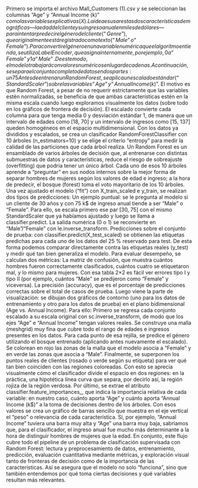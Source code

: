 Primero se importa el archivo Mall_Customers (1).csv y se seleccionan las columnas “Age” y “Annual Income (k$)” como las variables explicativas (X). La idea es usar estas dos características demográficas—la edad del cliente y su ingreso anual en miles de dólares—para intentar predecir el género del cliente (“Genre”), que originalmente está registrado como texto (“Male” o “Female”). Para convertir el género en una variable numérica que el algoritmo entienda, se utiliza LabelEncoder, que asigna internamente, por ejemplo, 0 a “Female” y 1 a “Male”. De este modo, el modelo trabajará con valores numéricos en lugar de cadenas.
A continuación, se separa el conjunto completo de datos en dos partes: un 75 % para entrenamiento y un 25 % para prueba. Esto se hace mediante train_test_split de scikit-learn, fijando random_state=0 para asegurar que, si se vuelve a ejecutar el código, la partición de datos sea siempre la misma. El objetivo de esta división es que el modelo aprenda patrones a partir del 75 % de la muestra y, luego, se valide su rendimiento sobre el 25 % restante, que el modelo nunca “ha visto” durante el proceso de entrenamiento.
Antes de entrenar un Random Forest, se aplica un escalado estándar (“StandardScaler”) sobre las variables “Age” y “Annual Income (k$)”. El motivo es que Random Forest, a pesar de no requerir estrictamente que las variables estén normalizadas, se beneficia de que ambas características estén en la misma escala cuando luego exploramos visualmente los datos (sobre todo en los gráficos de frontera de decisión). El escalado convierte cada columna para que tenga media 0 y desviación estándar 1, de manera que un intervalo de edades como [18, 70] y un intervalo de ingresos como [15, 137] queden homogéneos en el espacio multidimensional.
Con los datos ya divididos y escalados, se crea un clasificador RandomForestClassifier con 10 árboles (n_estimators=10) y se elige el criterio “entropy” para medir la calidad de las particiones que cada árbol realiza. Un Random Forest es un ensamblado de varios árboles de decisión que, al entrenarse con distintas submuestras de datos y características, reduce el riesgo de sobreajuste (overfitting) que podría tener un único árbol. Cada uno de esos 10 árboles aprende a “preguntar” en sus nodos internos sobre la mejor forma de separar hombres de mujeres según los valores de edad e ingreso; a la hora de predecir, el bosque (forest) toma el voto mayoritario de los 10 árboles.
Una vez ajustado el modelo (“fit”) con X_train_scaled e y_train, se realizan dos tipos de predicciones:
Un ejemplo puntual: se le pregunta al modelo si un cliente de 30 años y con 75 k$ de ingreso anual tiende a ser “Male” o “Female”. Para ello, se escala primero ese par [30, 75] con el mismo StandardScaler que ya habíamos ajustado y luego se llama a classifier.predict. La salida numérica (0 o 1) se reconvierte en “Male”/“Female” con le.inverse_transform.
Predicciones sobre el conjunto de prueba: con classifier.predict(X_test_scaled) se obtienen las etiquetas predichas para cada uno de los datos del 25 % reservado para test. De esta forma podemos comparar directamente contra las etiquetas reales (y_test) y medir qué tan bien generaliza el modelo.
Para evaluar desempeño, se calculan dos métricas:
La matriz de confusión, que muestra cuántos hombres fueron correctamente clasificados, cuántos cuatro se etiquetaron mal, y lo mismo para mujeres. Con esa tabla 2×2 es fácil ver errores tipo I y tipo II (por ejemplo, cuántos “Male” se predijeron como “Female” y viceversa).
La precisión (accuracy), que es el porcentaje de predicciones correctas sobre el total de casos de prueba.
Luego viene la parte de visualización: se dibujan dos gráficos de contorno (uno para los datos de entrenamiento y otro para los datos de prueba) en el plano bidimensional (Age vs. Annual Income). Para ello:
Primero se regresa cada conjunto escalado a su escala original con sc.inverse_transform, de modo que los ejes “Age” e “Annual Income” tengan valores reales.
Se construye una malla (meshgrid) muy fina que cubre todo el rango de edades e ingresos presentes en los datos.
Para cada punto de esa rejilla, se predice el género utilizando el bosque entrenado (aplicando antes nuevamente el escalado).
Se colorean en rojo las zonas de la malla que el modelo asocia a “Female” y en verde las zonas que asocia a “Male”.
Finalmente, se superponen los puntos reales de clientes (rosado o verde según su etiqueta) para ver qué tan bien coinciden con las regiones coloreadas. Con esto se aprecia visualmente cómo el clasificador divide el espacio en dos regiones: en la práctica, una hipotética línea curva que separa, por decirlo así, la región rojiza de la región verdosa.
Por último, se extrae el atributo classifier.feature_importances_, que indica la importancia relativa de cada variable: en nuestro caso, cuánto aporta “Age” y cuánto aporta “Annual Income (k$)” a la toma de decisiones dentro de los árboles. Con esos valores se crea un gráfico de barras sencillo que muestra en el eje vertical el “peso” o relevancia de cada característica. Si, por ejemplo, “Annual Income” tuviera una barra muy alta y “Age” una barra muy baja, sabríamos que, para el clasificador, el ingreso anual fue mucho más determinante a la hora de distinguir hombres de mujeres que la edad.
En conjunto, este flujo cubre todo el pipeline de un problema de clasificación supervisada con Random Forest: lectura y preprocesamiento de datos, entrenamiento, predicción, evaluación cuantitativa mediante métricas, y exploración visual tanto de fronteras de decisión como de la importancia de las características. Así se asegura que el modelo no solo “funciona”, sino que también entendemos por qué toma ciertas decisiones y qué variables resultan más relevantes.